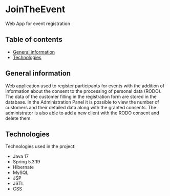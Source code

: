 # JoinTheEvent
Web App for event registration
## Table of contents
* [General information](#general-information)
* [Technologies](#technologies)
## General information
Web application used to register participants for events with the addition of information about the consent to the processing of personal data (RODO). The data of the customer filling in the registration form are stored in the database. In the Administration Panel it is possible to view the number of customers and their detailed data along with the granted consents. The administrator is also able to add a new client with the RODO consent and delete them.
## Technologies
Technologies used in the project:
* Java 17
* Spring 5.3.19
* Hibernate
* MySQL
* JSP
* JSTL
* CSS
